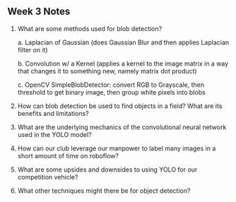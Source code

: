 ## Week 3 Notes

1. What are some methods used for blob detection?

   a. Laplacian of Gaussian (does Gaussian Blur and then applies Laplacian filter on it)
   
   b. Convolution w/ a Kernel (applies a kernel to the image matrix in a way that changes it to something new, namely matrix dot product)

   c. OpenCV SimpleBlobDetector: convert RGB to Grayscale, then threshold to get binary image, then group white pixels into blobs

3. How can blob detection be used to find objects in a field? What are its benefits and limitations?
4. What are the underlying mechanics of the convolutional neural network used in the YOLO model?
5. How can our club leverage our manpower to label many images in a short amount of time on roboflow?
6. What are some upsides and downsides to using YOLO for our competition vehicle?
7. What other techniques might there be for object detection?
